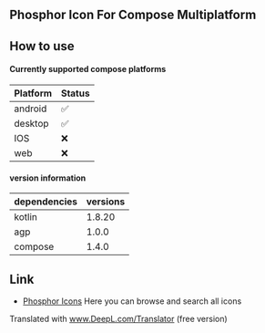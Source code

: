## Phosphor Icon For Compose Multiplatform

## How to use

#### Currently supported compose platforms

| Platform | Status |
|---------|----|
| android | ✅ |
| desktop | ✅ |
| IOS | ❌ |
| web | ❌ |

#### version information

|dependencies |versions |
|---------|--------|
| kotlin | 1.8.20 |
| agp | 1.0.0 |
| compose | 1.4.0 |

## Link

- [Phosphor Icons](https://phosphoricons.com/) Here you can browse and search all icons

Translated with www.DeepL.com/Translator (free version)
